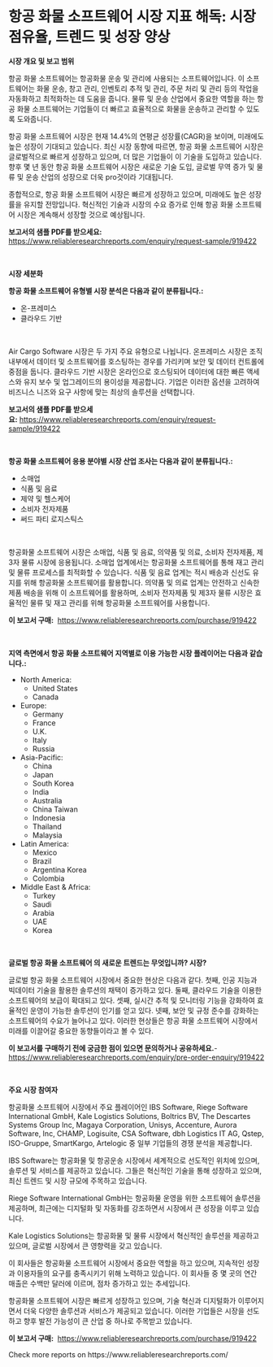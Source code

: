 <p><h1>항공 화물 소프트웨어 시장 지표 해독: 시장 점유율, 트렌드 및 성장 양상</h1></p><p><strong>시장 개요 및 보고 범위</strong></p>
<p><p>항공 화물 소프트웨어는 항공화물 운송 및 관리에 사용되는 소프트웨어입니다. 이 소프트웨어는 화물 운송, 창고 관리, 인벤토리 추적 및 관리, 주문 처리 및 관리 등의 작업을 자동화하고 최적화하는 데 도움을 줍니다. 물류 및 운송 산업에서 중요한 역할을 하는 항공 화물 소프트웨어는 기업들이 더 빠르고 효율적으로 화물을 운송하고 관리할 수 있도록 도와줍니다.</p><p>항공 화물 소프트웨어 시장은 현재 14.4%의 연평균 성장률(CAGR)을 보이며, 미래에도 높은 성장이 기대되고 있습니다. 최신 시장 동향에 따르면, 항공 화물 소프트웨어 시장은 글로벌적으로 빠르게 성장하고 있으며, 더 많은 기업들이 이 기술을 도입하고 있습니다. 향후 몇 년 동안 항공 화물 소프트웨어 시장은 새로운 기술 도입, 글로벌 무역 증가 및 물류 및 운송 산업의 성장으로 더욱 pro것이라 기대됩니다.</p><p>종합적으로, 항공 화물 소프트웨어 시장은 빠르게 성장하고 있으며, 미래에도 높은 성장률을 유지할 전망입니다. 혁신적인 기술과 시장의 수요 증가로 인해 항공 화물 소프트웨어 시장은 계속해서 성장할 것으로 예상됩니다.</p></p>
<p><strong>보고서의 샘플 PDF를 받으세요:</strong> <a href="https://www.reliableresearchreports.com/enquiry/request-sample/919422">https://www.reliableresearchreports.com/enquiry/request-sample/919422</a></p>
<p>&nbsp;</p>
<p><strong>시장 세분화</strong></p>
<p><strong>항공 화물 소프트웨어 유형별 시장 분석은 다음과 같이 분류됩니다.:</strong></p>
<p><ul><li>온-프레미스</li><li>클라우드 기반</li></ul></p>
<p>&nbsp;</p>
<p><p>Air Cargo Software 시장은 두 가지 주요 유형으로 나뉩니다. 온프레미스 시장은 조직 내부에서 데이터 및 소프트웨어를 호스팅하는 경우를 가리키며 보안 및 데이터 컨트롤에 중점을 둡니다. 클라우드 기반 시장은 온라인으로 호스팅되어 데이터에 대한 빠른 액세스와 유지 보수 및 업그레이드의 용이성을 제공합니다. 기업은 이러한 옵션을 고려하여 비즈니스 니즈와 요구 사항에 맞는 최상의 솔루션을 선택합니다.</p></p>
<p><strong>보고서의 샘플 PDF를 받으세요:</strong>&nbsp;<a href="https://www.reliableresearchreports.com/enquiry/request-sample/919422">https://www.reliableresearchreports.com/enquiry/request-sample/919422</a></p>
<p>&nbsp;</p>
<p><strong> 항공 화물 소프트웨어 응용 분야별 시장 산업 조사는 다음과 같이 분류됩니다.:</strong></p>
<p><ul><li>소매업</li><li>식품 및 음료</li><li>제약 및 헬스케어</li><li>소비자 전자제품</li><li>써드 파티 로지스틱스</li></ul></p>
<p>&nbsp;</p>
<p><p>항공화물 소프트웨어 시장은 소매업, 식품 및 음료, 의약품 및 의료, 소비자 전자제품, 제3자 물류 시장에 응용됩니다. 소매업 업계에서는 항공화물 소프트웨어를 통해 재고 관리 및 물류 프로세스를 최적화할 수 있습니다. 식품 및 음료 업계는 적시 배송과 신선도 유지를 위해 항공화물 소프트웨어를 활용합니다. 의약품 및 의료 업계는 안전하고 신속한 제품 배송을 위해 이 소프트웨어를 활용하며, 소비자 전자제품 및 제3자 물류 시장은 효율적인 물류 및 재고 관리를 위해 항공화물 소프트웨어를 사용합니다.</p></p>
<p><strong>이 보고서 구매:</strong>&nbsp; <a href="https://www.reliableresearchreports.com/purchase/919422">https://www.reliableresearchreports.com/purchase/919422</a></p>
<p>&nbsp;</p>
<p><strong>지역 측면에서 항공 화물 소프트웨어 지역별로 이용 가능한 시장 플레이어는 다음과 같습니다.:</strong></p>
<p><ul>
    <li>
        North America:
        <ul>
            <li>United States</li>
            <li>Canada</li>
        </ul>
    </li>
    <li>
        Europe:
        <ul>
            <li>Germany</li>
            <li>France</li>
            <li>U.K.</li>
            <li>Italy</li>
            <li>Russia</li>
        </ul>
    </li>
    <li>
        Asia-Pacific:
        <ul>
            <li>China</li>
            <li>Japan</li>
            <li>South Korea</li>
            <li>India</li>
            <li>Australia</li>
            <li>China Taiwan</li>
            <li>Indonesia</li>
            <li>Thailand</li>
            <li>Malaysia</li>
        </ul>
    </li>
    <li>
        Latin America:
        <ul>
            <li>Mexico</li>
            <li>Brazil</li>
            <li>Argentina Korea</li>
            <li>Colombia</li>
        </ul>
    </li>
    <li>
        Middle East & Africa:
        <ul>
            <li>Turkey</li>
            <li>Saudi</li>
            <li>Arabia</li>
            <li>UAE</li>
            <li>Korea</li>
        </ul>
    </li>
    </ul></p>
<p>&nbsp;</p>
<p><strong>글로벌 항공 화물 소프트웨어 의 새로운 트렌드는 무엇입니까? 시장?</strong></p>
<p><p>글로벌 항공 화물 소프트웨어 시장에서 중요한 현상은 다음과 같다. 첫째, 인공 지능과 빅데이터 기술을 활용한 솔루션의 채택이 증가하고 있다. 둘째, 클라우드 기술을 이용한 소프트웨어의 보급이 확대되고 있다. 셋째, 실시간 추적 및 모니터링 기능을 강화하여 효율적인 운영이 가능한 솔루션이 인기를 얻고 있다. 넷째, 보안 및 규정 준수를 강화하는 소프트웨어의 수요가 늘어나고 있다. 이러한 현상들은 항공 화물 소프트웨어 시장에서 미래를 이끌어갈 중요한 동향들이라고 볼 수 있다.</p></p>
<p><strong>이 보고서를 구매하기 전에 궁금한 점이 있으면 문의하거나 공유하세요.</strong>- <a href="https://www.reliableresearchreports.com/enquiry/pre-order-enquiry/919422">https://www.reliableresearchreports.com/enquiry/pre-order-enquiry/919422</a></p>
<p>&nbsp;</p>
<p><strong>주요 시장 참여자</strong></p>
<p><p>항공화물 소프트웨어 시장에서 주요 플레이어인 IBS Software, Riege Software International GmbH, Kale Logistics Solutions, Boltrics BV, The Descartes Systems Group Inc, Magaya Corporation, Unisys, Accenture, Aurora Software, Inc, CHAMP, Logisuite, CSA Software, dbh Logistics IT AG, Qstep, ISO-Gruppe, SmartKargo, Artelogic 중 일부 기업들의 경쟁 분석을 제공합니다.</p><p>IBS Software는 항공화물 및 항공운송 시장에서 세계적으로 선도적인 위치에 있으며, 솔루션 및 서비스를 제공하고 있습니다. 그들은 혁신적인 기술을 통해 성장하고 있으며, 최신 트렌드 및 시장 규모에 주목하고 있습니다.</p><p>Riege Software International GmbH는 항공화물 운영을 위한 소프트웨어 솔루션을 제공하며, 최근에는 디지털화 및 자동화를 강조하면서 시장에서 큰 성장을 이루고 있습니다.</p><p>Kale Logistics Solutions는 항공화물 및 물류 시장에서 혁신적인 솔루션을 제공하고 있으며, 글로벌 시장에서 큰 영향력을 갖고 있습니다.</p><p>이 회사들은 항공화물 소프트웨어 시장에서 중요한 역할을 하고 있으며, 지속적인 성장과 이용자들의 요구를 충족시키기 위해 노력하고 있습니다. 이 회사들 중 몇 곳의 연간 매출은 수백만 달러에 이르며, 점차 증가하고 있는 추세입니다.</p><p>항공화물 소프트웨어 시장은 빠르게 성장하고 있으며, 기술 혁신과 디지털화가 이루어지면서 더욱 다양한 솔루션과 서비스가 제공되고 있습니다. 이러한 기업들은 시장을 선도하고 향후 발전 가능성이 큰 산업 중 하나로 주목받고 있습니다.</p></p>
<p><strong>이 보고서 구매:</strong>&nbsp;&nbsp;<a href="https://www.reliableresearchreports.com/purchase/919422">https://www.reliableresearchreports.com/purchase/919422</a></p>
<p>Check more reports on https://www.reliableresearchreports.com/</p>
